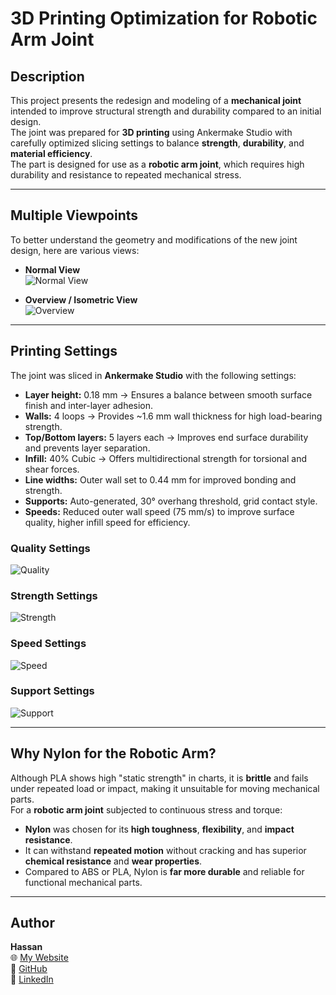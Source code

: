 # 3D Printing Optimization for Robotic Arm Joint

## Description

This project presents the redesign and modeling of a **mechanical joint** intended to improve structural strength and durability compared to an initial design.  
The joint was prepared for **3D printing** using Ankermake Studio with carefully optimized slicing settings to balance **strength**, **durability**, and **material efficiency**.  
The part is designed for use as a **robotic arm joint**, which requires high durability and resistance to repeated mechanical stress.

---

## Multiple Viewpoints

To better understand the geometry and modifications of the new joint design, here are various views:

- **Normal View**  
  ![Normal View](./normal.png)

- **Overview / Isometric View**  
  ![Overview](./slice.png)

---

## Printing Settings

The joint was sliced in **Ankermake Studio** with the following settings:

- **Layer height:** 0.18 mm → Ensures a balance between smooth surface finish and inter-layer adhesion.
- **Walls:** 4 loops → Provides ~1.6 mm wall thickness for high load-bearing strength.
- **Top/Bottom layers:** 5 layers each → Improves end surface durability and prevents layer separation.
- **Infill:** 40% Cubic → Offers multidirectional strength for torsional and shear forces.
- **Line widths:** Outer wall set to 0.44 mm for improved bonding and strength.
- **Supports:** Auto-generated, 30° overhang threshold, grid contact style.
- **Speeds:** Reduced outer wall speed (75 mm/s) to improve surface quality, higher infill speed for efficiency.

### Quality Settings
![Quality](./quality.png)

### Strength Settings
![Strength](./strength.png)

### Speed Settings
![Speed](./speed.png)

### Support Settings
![Support](./support.png)

---

## Why Nylon for the Robotic Arm?

Although PLA shows high "static strength" in charts, it is **brittle** and fails under repeated load or impact, making it unsuitable for moving mechanical parts.  
For a **robotic arm joint** subjected to continuous stress and torque:

- **Nylon** was chosen for its **high toughness**, **flexibility**, and **impact resistance**.  
- It can withstand **repeated motion** without cracking and has superior **chemical resistance** and **wear properties**.
- Compared to ABS or PLA, Nylon is **far more durable** and reliable for functional mechanical parts.

---

## Author

**Hassan**  
🌐 [My Website](https://hsnhb.social/)  
🔗 [GitHub](https://github.com/HasanBGIt)  
🔗 [LinkedIn](https://www.linkedin.com/in/hsnhb/)
